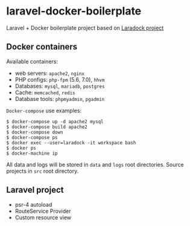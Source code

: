 # laravel-docker-boilerplate

Laravel + Docker boilerplate project based on [Laradock project](https://github.com/laradock/laradock)

## Docker containers

Available containers:
  - web servers: `apache2`, `nginx`
  - PHP configs: `php-fpm` (5.6, 7.0), `hhvm`
  - Databases: `mysql`, `mariadb`, `postgres`
  - Cache: `memcached`, `redis`
  - Database tools: `phpmyadmin`, `pgadmin`

`Docker-compose` use examples:  

```
$ docker-compose up -d apache2 mysql
$ docker-compose build apache2
$ docker-compose down
$ docker-compose ps
$ docker exec --user=laradock -it workspace bash
$ docker ps
$ docker-machine ip
```
All data and logs will be stored in `data` and `logs` root directories. Source projects in `src` root directory.

## Laravel project

  * psr-4 autoload
  * RouteService Provider
  * Custom resource view
